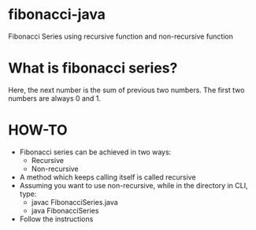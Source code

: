 # fibonacci-java
Fibonacci Series using recursive function and non-recursive function


# What is fibonacci series?
Here, the next number is the sum of previous two numbers. The first two numbers are always 0 and 1.

# HOW-TO

- Fibonacci series can be achieved in two ways:
	- Recursive
	- Non-recursive
- A method which keeps calling itself is called recursive
- Assuming you want to use non-recursive, while in the directory in CLI, type: 
	- javac FibonacciSeries.java
	- java FibonacciSeries
- Follow the instructions
